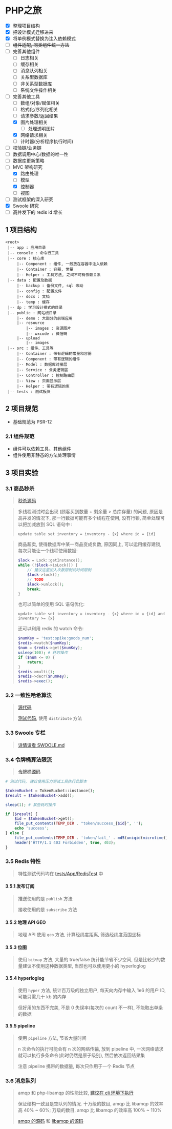 # PHP之旅

- [x] 整理项目结构
- [x] 把设计模式迁移进来
- [x] 将单例模式替换为注入依赖模式
- [ ] ~~组件适配, 同类组件统一方法~~
- [ ] 完善其他组件
    - [ ] 日志相关
    - [ ] 缓存相关
    - [ ] 消息队列相关
    - [ ] 关系型数据库
    - [ ] 非关系型数据库
    - [ ] 系统文件操作相关
- [ ] 完善其他工具
    - [ ] 数组/对象/赋值相关
    - [ ] 格式化/序列化相关
    - [ ] 请求参数/返回结果
    - [x] 图片处理相关
        - [ ] 处理透明图片
    - [x] 网络请求相关
    - [ ] 计时器(分析程序执行时间)
- [ ] 校验链/业务链
- [ ] 数据调用中心/数据的唯一性
- [ ] 数据库更新策略
- [ ] MVC 架构研究
    - [x] 路由处理
    - [ ] 模型
    - [x] 控制器
    - [ ] 视图
- [ ] 测试框架的深入研究
- [x] Swoole 研究
- [ ] 高并发下的 redis id 增长

## 1 项目结构

```
<root>
 |-- app : 应用目录
 |-- console : 命令行工具
 |-- core : 核心库
     |-- Component : 组件, 一般放在容器中注入依赖
     |-- Container : 容器, 常量
     |-- Helper : 工具方法, 之间不可有依赖关系
 |-- data : 配置及数据
     |-- backup : 备份文件, sql 改动
     |-- config : 配置文件
     |-- docs : 文档
     |-- temp : 缓存
 |-- dp : 学习设计模式的目录
 |-- public : 网站根目录
     |-- demo : 大部分的前端应用
     |-- resource
         |-- images : 资源图片
         |-- wxcode : 微信码
     |-- upload
         |-- images
 |-- src : 组件、工具等
     |-- Container : 带有逻辑的常量和容器
     |-- Component : 带有逻辑的组件
     |-- Model : 数据库对接层
     |-- Service : 业务逻辑层
     |-- Controller : 控制路由层
     |-- View : 页面显示层
     |-- Helper : 带有逻辑的库
 |-- tests : 测试板块
```

## 2 项目规范

- 基础规范为 PSR-12

### 2.1 组件规范

- 组件可以依赖工具、其他组件
- 组件使用非静态的方法处理事情

## 3 项目实验

### 3.1 商品秒杀

> [秒杀源码](./app/Logic/Spike.php)

> 多线程测试时会出现 (顾客买到数量 + 剩余量 > 总库存量) 的问题, 原因是高并发的情况下, 那一行数据可能有多个线程在使用, 没有行锁, 简单处理可以把加减放到 SQL 语句中 :
>
> `update table set inventory = inventory - {x} where id = {id}`

> 商品超卖, 使得数据库中某一商品变成负数, 原因同上, 可以运用缓存建锁, 每次只能让一个线程使用数据:
>
> ```php
> $lock = Lock::getInstance();
> while (!$lock->isLock()) {
>     // 建议这里加入次数限制或时间限制
>     $lock->lock();
>     // TODO
>     $lock->unlock();
>     break;
> }
> ```
>
> 也可以简单的使用 SQL 语句优化:
>
>`update table set inventory = inventory - {x} where id = {id} and inventory >= {x}`
>
> 还可以利用 redis 的 watch 命令:
>
> ```php
> $numKey = 'test:spike:goods_num';
> $redis->watch($numKey);
> $num = $redis->get($numKey);
> usleep(100); # 耗时操作
> if ($num <= 0) {
>     return;
> }
> $redis->multi();
> $redis->decr($numKey);
> $redis->exec();
> ```

### 3.2 一致性哈希算法

> [源代码](app/Distribute)
>
> [测试代码](tests/App/MemcacheTest.php), 使用 `distribute` 方法

### 3.3 Swoole 专栏

> [详情请看 SWOOLE.md](SWOOLE.md)

### 3.4 令牌桶算法限流

> [令牌桶源码](app/Limiting/TokenBucket.php)

```php
# 测试代码, 建议使用压力测试工具执行此脚本

$tokenBucket = TokenBucket::instance();
$result = $tokenBucket->add();

sleep(1); # 某些耗时操作

if ($result) {
    $id = $tokenBucket->get();
    file_put_contents(TEMP_DIR . "token/success_{$id}", '');
    echo 'success';
} else {
    file_put_contents(TEMP_DIR . 'token/fail_' . md5(uniqid(microtime())), '');
    header('HTTP/1.1 403 Forbidden', true, 403);
}
```

### 3.5 Redis 特性

> 特性测试代码均在 [tests/App/RedisTest](tests/App/RedisTest.php) 中

#### 3.5.1 发布订阅

> 推送使用的是 `publish` 方法
> 
> 接收使用的是 `subscribe` 方法

#### 3.5.2 地理 API GEO

> 地理 API 使用 `geo` 方法, 计算经纬度距离, 筛选经纬度范围坐标

#### 3.5.3 位图

> 使用 `bitmap` 方法, 大量的 true/false 统计能节省不少空间, 但是比较少的数量建议不使用这种数据类型, 当然也可以使用更小的 hyperloglog

#### 3.5.4 hyperloglog

> 使用 `hyper` 方法, 统计百万级的独立用户, 每天向内存中输入 1e6 的用户 ID, 可能只需几十 kb 的内存
>
> 但好用的东西不完美, 不是 0 失误率(每次的 count 不一样), 不能取出单条的数据

#### 3.5.5 pipeline

> 使用 `pipeline` 方法, 节省大量时间
>
> n 次命令的执行可能会有 n 次的网络传输, 放到 pipeline 中, 一次网络请求就可以执行多条命令(此时仍然是原子级别), 然后依次返回结果集
>
> 注意 pipeline 携带的数据量, 每次只作用于一个 Redis 节点





### 3.6 消息队列

> amqp 和 php-libamqp 的性能比较, [建议在 cli 环境下执行](console/mq.php)
>
> 保证结构一致且是空队列的情况. 十万级的数目, amqp 比 libamqp 的效率高 40% ~ 60%; 万级的数目, amqp 比 libamqp 的效率高 100% ~ 110%
>
> [amqp 的源码](app/MQ/AmqpDemo.php) 和 [libamqp 的源码](app/MQ/LibMqDemo.php)




